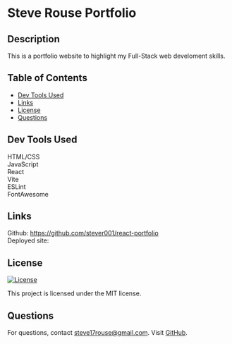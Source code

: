 # Steve Rouse Portfolio

## Description
This is a portfolio website to highlight my Full-Stack web develoment skills.

## Table of Contents
- [Dev Tools Used](#dev-tools-used)
- [Links](#links)
- [License](#license)
- [Questions](#questions)

## Dev Tools Used
HTML/CSS  
JavaScript  
React  
Vite  
ESLint  
FontAwesome



## Links
Github: https://github.com/stever001/react-portfolio  
Deployed site: 

## License
[![License](https://img.shields.io/badge/License-MIT-blue.svg)](LICENSE)

This project is licensed under the MIT license.


## Questions
For questions, contact steve17rouse@gmail.com. Visit [GitHub](https://github.com/stever001).
